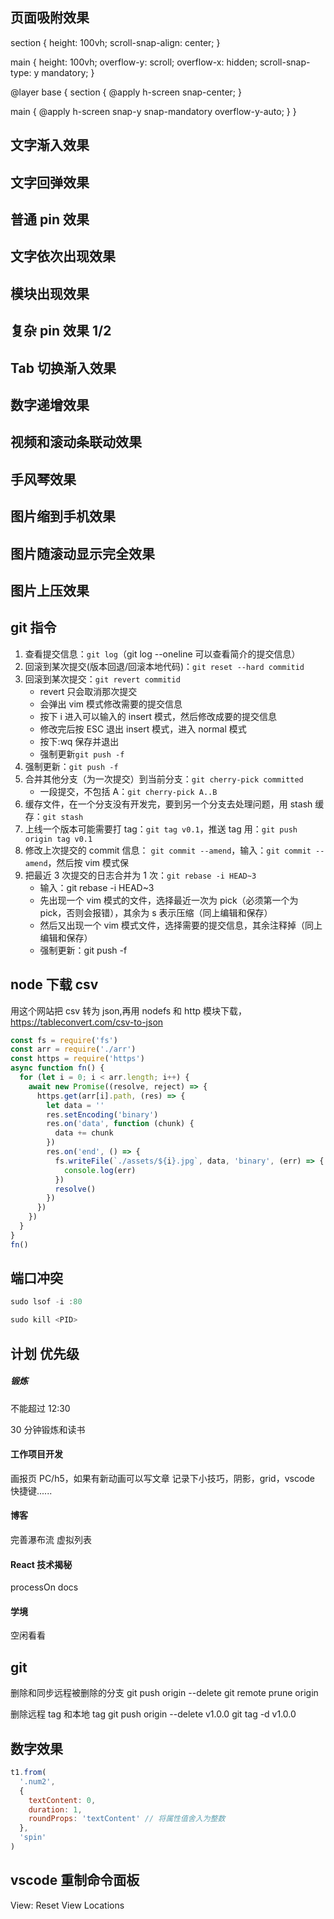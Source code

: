 ## 页面吸附效果

section {
height: 100vh;
scroll-snap-align: center;
}

main {
height: 100vh;
overflow-y: scroll;
overflow-x: hidden;
scroll-snap-type: y mandatory;
}

@layer base {
section {
@apply h-screen snap-center;
}

main {
@apply h-screen snap-y snap-mandatory overflow-y-auto;
}
}

## 文字渐入效果

## 文字回弹效果

## 普通 pin 效果

## 文字依次出现效果

## 模块出现效果

## 复杂 pin 效果 1/2

## Tab 切换渐入效果

## 数字递增效果

## 视频和滚动条联动效果

## 手风琴效果

## 图片缩到手机效果

## 图片随滚动显示完全效果

## 图片上压效果

## git 指令

1.  查看提交信息：`git log`（git log --oneline 可以查看简介的提交信息）
2.  回滚到某次提交(版本回退/回滚本地代码)：`git reset --hard commitid`
3.  回滚到某次提交：`git revert commitid`
    - revert 只会取消那次提交
    - 会弹出 vim 模式修改需要的提交信息
    - 按下 i 进入可以输入的 insert 模式，然后修改成要的提交信息
    - 修改完后按 ESC 退出 insert 模式，进入 normal 模式
    - 按下:wq 保存并退出
    - 强制更新`git push -f`
4.  强制更新：`git push -f`
5.  合并其他分支（为一次提交）到当前分支：`git cherry-pick committed`
    - 一段提交，不包括 A：`git cherry-pick A..B`
6.  缓存文件，在一个分支没有开发完，要到另一个分支去处理问题，用 stash 缓存：`git stash`
7.  上线一个版本可能需要打 tag：`git tag v0.1`，推送 tag 用：`git push origin tag v0.1`
8.  修改上次提交的 commit 信息： `git commit --amend`，输入：`git commit --amend`，然后按 vim 模式保
9.  把最近 3 次提交的日志合并为 1 次：`git rebase -i HEAD~3`
    - 输入：git rebase -i HEAD~3
    - 先出现一个 vim 模式的文件，选择最近一次为 pick（必须第一个为 pick，否则会报错），其余为 s 表示压缩（同上编辑和保存）
    - 然后又出现一个 vim 模式文件，选择需要的提交信息，其余注释掉（同上编辑和保存）
    - 强制更新：git push -f

## node 下载 csv

用这个网站把 csv 转为 json,再用 nodefs 和 http 模块下载，https://tableconvert.com/csv-to-json

```js
const fs = require('fs')
const arr = require('./arr')
const https = require('https')
async function fn() {
  for (let i = 0; i < arr.length; i++) {
    await new Promise((resolve, reject) => {
      https.get(arr[i].path, (res) => {
        let data = ''
        res.setEncoding('binary')
        res.on('data', function (chunk) {
          data += chunk
        })
        res.on('end', () => {
          fs.writeFile(`./assets/${i}.jpg`, data, 'binary', (err) => {
            console.log(err)
          })
          resolve()
        })
      })
    })
  }
}
fn()
```

## 端口冲突

```js
sudo lsof -i :80
```

```js
sudo kill <PID>
```

## 计划 优先级

##### 锻炼

不能超过 12:30

30 分钟锻炼和读书

#### 工作项目开发

画报页 PC/h5，如果有新动画可以写文章
记录下小技巧，阴影，grid，vscode 快捷键......

#### 博客

完善瀑布流
虚拟列表

#### React 技术揭秘

processOn
docs

#### 学境

空闲看看

## git

删除和同步远程被删除的分支
git push origin --delete
git remote prune origin

删除远程 tag 和本地 tag
git push origin --delete v1.0.0
git tag -d v1.0.0

## 数字效果

```js
t1.from(
  '.num2',
  {
    textContent: 0,
    duration: 1,
    roundProps: 'textContent' // 将属性值舍入为整数
  },
  'spin'
)
```

## vscode 重制命令面板

View: Reset View Locations
